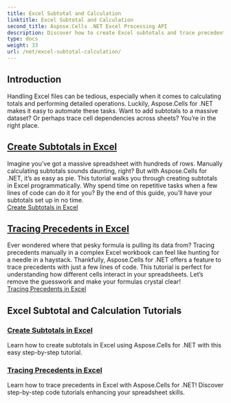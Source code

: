 ```yaml
---
title: Excel Subtotal and Calculation
linktitle: Excel Subtotal and Calculation
second_title: Aspose.Cells .NET Excel Processing API
description: Discover how to create Excel subtotals and trace precedents using Aspose.Cells for .NET. Follow these tutorials to enhance your spreadsheet skills effortlessly.
type: docs
weight: 33
url: /net/excel-subtotal-calculation/
---
```

## Introduction

Handling Excel files can be tedious, especially when it comes to calculating totals and performing detailed operations. Luckily, Aspose.Cells for .NET makes it easy to automate these tasks. Want to add subtotals to a massive dataset? Or perhaps trace cell dependencies across sheets? You’re in the right place.

## [Create Subtotals in Excel](./create-subtotals-in-excel/)

Imagine you’ve got a massive spreadsheet with hundreds of rows. Manually calculating subtotals sounds daunting, right? But with Aspose.Cells for .NET, it’s as easy as pie. This tutorial walks you through creating subtotals in Excel programmatically. Why spend time on repetitive tasks when a few lines of code can do it for you? By the end of this guide, you’ll have your subtotals set up in no time.  
[Create Subtotals in Excel](./create-subtotals-in-excel/)

## [Tracing Precedents in Excel](./tracing-precedents-in-excel/)

Ever wondered where that pesky formula is pulling its data from? Tracing precedents manually in a complex Excel workbook can feel like hunting for a needle in a haystack. Thankfully, Aspose.Cells for .NET offers a feature to trace precedents with just a few lines of code. This tutorial is perfect for understanding how different cells interact in your spreadsheets. Let’s remove the guesswork and make your formulas crystal clear!  
[Tracing Precedents in Excel](./tracing-precedents-in-excel/)

## Excel Subtotal and Calculation Tutorials
### [Create Subtotals in Excel](./create-subtotals-in-excel/)
Learn how to create subtotals in Excel using Aspose.Cells for .NET with this easy step-by-step tutorial.
### [Tracing Precedents in Excel](./tracing-precedents-in-excel/)
Learn how to trace precedents in Excel with Aspose.Cells for .NET! Discover step-by-step code tutorials enhancing your spreadsheet skills.